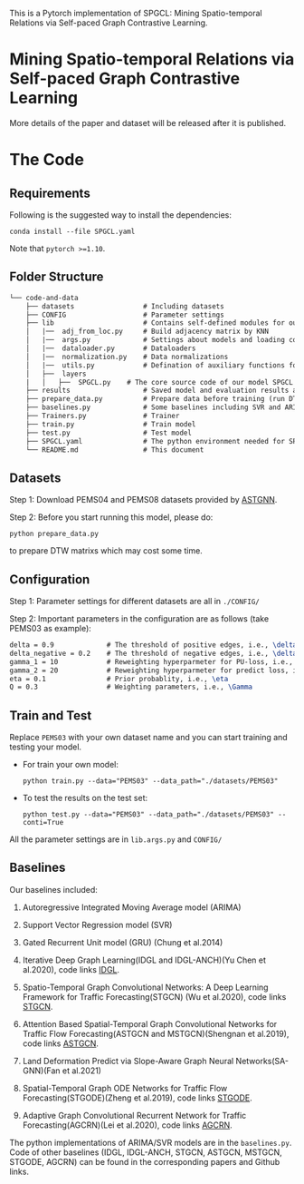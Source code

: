This is a Pytorch implementation of SPGCL:  Mining Spatio-temporal Relations via Self-paced Graph Contrastive Learning.

# Mining Spatio-temporal Relations via Self-paced Graph Contrastive Learning

More details of the paper and dataset will be released after it is published.

# The Code

## Requirements

Following is the suggested way to install the dependencies:

    conda install --file SPGCL.yaml

Note that ``pytorch >=1.10``.

## Folder Structure

```tex
└── code-and-data
    ├── datasets                 # Including datasets
    ├── CONFIG                   # Parameter settings
    ├── lib                      # Contains self-defined modules for our work
    │   |──  adj_from_loc.py     # Build adjacency matrix by KNN
    │   |──  args.py             # Settings about models and loading configure files
    │   |──  dataloader.py       # Dataloaders 
    │   |──  normalization.py    # Data normalizations
    │   |──  utils.py            # Defination of auxiliary functions for running
    │   ├──  layers
    |	│	├──  SPGCL.py    # The core source code of our model SPGCL
    ├── results                  # Saved model and evaluation results are here
    ├── prepare_data.py          # Prepare data before training (run DTW)
    ├── baselines.py             # Some baselines including SVR and ARIMA
    ├── Trainers.py              # Trainer
    ├── train.py                 # Train model
    ├── test.py                  # Test model
    ├── SPGCL.yaml               # The python environment needed for SPGCL
    └── README.md                # This document
```



## Datasets

Step 1:  Download PEMS04 and PEMS08 datasets provided by [ASTGNN](https://github.com/guoshnBJTU/ASTGNN/tree/main/data). 

Step 2:  Before you start running this model, please do:

```
python prepare_data.py
```

to prepare DTW matrixs which may cost some time.

## Configuration

Step 1:  Parameter settings for different datasets are all in  `./CONFIG/` 

Step 2:  Important parameters in the configuration are as follows (take PEMS03 as example):

```tex
delta = 0.9             # The threshold of positive edges, i.e., \delta^+
delta_negative = 0.2    # The threshold of negative edges, i.e., \delta^-
gamma_1 = 10            # Reweighting hyperparmeter for PU-loss, i.e., \gamma_1
gamma_2 = 20            # Reweighting hyperparmeter for predict loss, i.e., \gamma_2
eta = 0.1               # Prior probablity, i.e., \eta
Q = 0.3                 # Weighting parameters, i.e., \Gamma
```


##  Train and Test

Replace `PEMS03` with your own dataset name and you can start training and testing your model.

- For train your own model:

  ```
  python train.py --data="PEMS03" --data_path="./datasets/PEMS03"
  ```

- To test the results on the test set:

  ```
  python test.py --data="PEMS03" --data_path="./datasets/PEMS03" --conti=True
  ```

All the parameter settings are in `lib.args.py` and `CONFIG/` 



## Baselines

Our baselines included: 

1. Autoregressive Integrated Moving Average model (ARIMA)
2. Support Vector Regression model (SVR)
3. Gated Recurrent Unit model (GRU) (Chung et al.2014)
4. Iterative Deep Graph Learning(IDGL and IDGL-ANCH)(Yu Chen et al.2020), code links [IDGL](https://github.com/hugochan/IDGL).
5. Spatio-Temporal Graph Convolutional Networks: A Deep Learning Framework for Traffic Forecasting(STGCN) (Wu et al.2020),  code links [STGCN](https://github.com/VeritasYin/STGCN_IJCAI-18).

6. Attention Based Spatial-Temporal Graph Convolutional Networks for Traffic Flow Forecasting(ASTGCN and MSTGCN)(Shengnan et al.2019), code links [ASTGCN](https://github.com/guoshnBJTU/ASTGCN-r-pytorch).

7. Land Deformation Predict via Slope-Aware Graph Neural Networks(SA-GNN)(Fan et al.2021)
8. Spatial-Temporal Graph ODE Networks for Traffic Flow Forecasting(STGODE)(Zheng et al.2019), code links [STGODE](https://github.com/square-coder/STGODE).

9. Adaptive Graph Convolutional Recurrent Network for Traffic Forecasting(AGCRN)(Lei et al.2020), code links [AGCRN](https://github.com/LeiBAI/AGCRN ).


The python implementations of ARIMA/SVR models are in the `baselines.py`. Code of other baselines (IDGL, IDGL-ANCH, STGCN, ASTGCN, MSTGCN, STGODE, AGCRN)  can be found in the corresponding papers and Github links.

